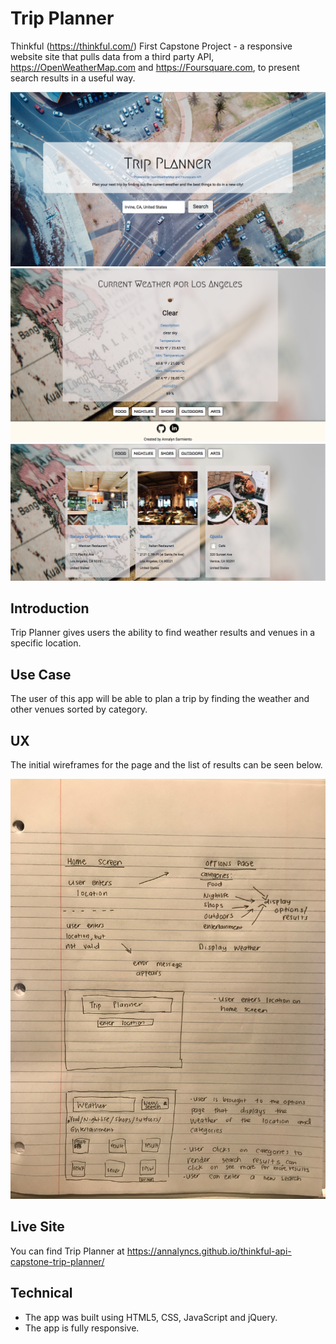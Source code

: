 # Trip Planner
Thinkful (https://thinkful.com/) First Capstone Project - a responsive website site that pulls data from a third party API, https://OpenWeatherMap.com and https://Foursquare.com, to present search results in a useful way.

![Trip Planner Home](https://github.com/annalyncs/thinkful-api-capstone-trip-planner/blob/master/readme-images/trip-planner-home-screen.png)
![Trip Planner Weather Results](https://github.com/annalyncs/thinkful-api-capstone-trip-planner/blob/master/readme-images/trip-planner-weather-results-screen.png)
![Trip Planner Venue Results](https://github.com/annalyncs/thinkful-api-capstone-trip-planner/blob/master/readme-images/trip-planner-venue-results-screen.png)


## Introduction
Trip Planner gives users the ability to find weather results and venues in a specific location.

## Use Case
The user of this app will be able to plan a trip by finding the weather and other venues sorted by category.

## UX
The initial wireframes for the page and the list of results can be seen below.

![Wire Frame](https://github.com/annalyncs/thinkful-api-capstone-trip-planner/blob/master/readme-images/API-Capstone-wireframes.jpeg)

## Live Site
You can find Trip Planner at https://annalyncs.github.io/thinkful-api-capstone-trip-planner/


## Technical
* The app was built using HTML5, CSS, JavaScript and jQuery.
* The app is fully responsive.
